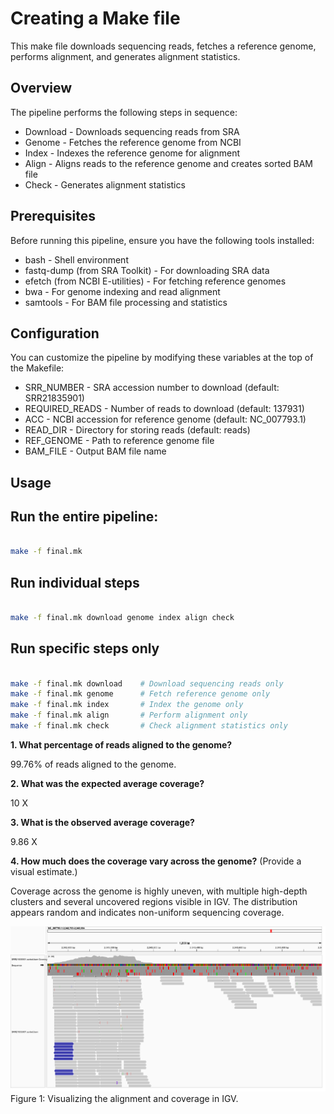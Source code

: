 # Creating a Make file
This make file downloads sequencing reads, fetches a reference genome, performs alignment, and generates alignment statistics.

## Overview

The pipeline performs the following steps in sequence:
* Download - Downloads sequencing reads from SRA
* Genome - Fetches the reference genome from NCBI
* Index - Indexes the reference genome for alignment
* Align - Aligns reads to the reference genome and creates sorted BAM file
* Check - Generates alignment statistics

## Prerequisites

Before running this pipeline, ensure you have the following tools installed:
* bash - Shell environment
* fastq-dump (from SRA Toolkit) - For downloading SRA data
* efetch (from NCBI E-utilities) - For fetching reference genomes
* bwa - For genome indexing and read alignment
* samtools - For BAM file processing and statistics

## Configuration

You can customize the pipeline by modifying these variables at the top of the Makefile:
* SRR_NUMBER - SRA accession number to download (default: SRR21835901)
* REQUIRED_READS - Number of reads to download (default: 137931)
* ACC - NCBI accession for reference genome (default: NC_007793.1)
* READ_DIR - Directory for storing reads (default: reads)
* REF_GENOME - Path to reference genome file
* BAM_FILE - Output BAM file name

## Usage

## Run the entire pipeline:

```bash

make -f final.mk

```

## Run individual steps

```bash

make -f final.mk download genome index align check

```

## Run specific steps only

```bash

make -f final.mk download    # Download sequencing reads only
make -f final.mk genome      # Fetch reference genome only
make -f final.mk index       # Index the genome only
make -f final.mk align       # Perform alignment only
make -f final.mk check       # Check alignment statistics only

```

**1. What percentage of reads aligned to the genome?**

99.76% of reads aligned to the genome.

**2. What was the expected average coverage?**

10 X

**3. What is the observed average coverage?**

9.86 X

**4. How much does the coverage vary across the genome?** (Provide a visual estimate.)

Coverage across the genome is highly uneven, with multiple high-depth clusters and several uncovered regions visible in IGV. The distribution appears random and indicates non-uniform sequencing coverage.

![Visualizing the alignment and coverage in IGV](images/coverage.png)
Figure 1: Visualizing the alignment and coverage in IGV.
